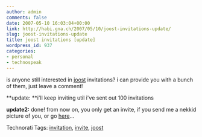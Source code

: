 ```yaml
---
author: admin
comments: false
date: 2007-05-10 16:03:04+00:00
link: http://habi.gna.ch/2007/05/10/joost-invitations-update/
slug: joost-invitations-update
title: joost invitations [update]
wordpress_id: 937
categories:
- personal
- technospeak
---
```


is anyone still interested in [joost](http://joost.com/) invitations? i can provide you with a bunch of them, just leave a comment!

**update: **i'll keep inviting util i've sent out 100 invitations

**update2:** done! from now on, you only get an invite, if you send me a nekkid picture of you, or go [here](http://joost.com/presents/gigaom-newteevee/)...


Technorati Tags: [invitation](http://www.technorati.com/tag/invitation), [invite](http://www.technorati.com/tag/invite), [joost](http://www.technorati.com/tag/joost)
